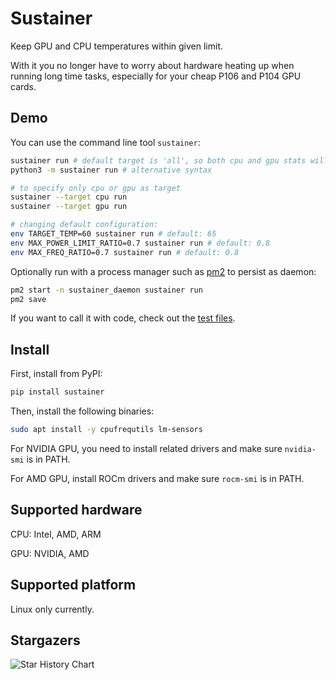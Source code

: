 # Sustainer

Keep GPU and CPU temperatures within given limit.

With it you no longer have to worry about hardware heating up when running long time tasks, especially for your cheap P106 and P104 GPU cards.

## Demo

You can use the command line tool `sustainer`:

```bash
sustainer run # default target is 'all', so both cpu and gpu stats will be sustained
python3 -m sustainer run # alternative syntax

# to specify only cpu or gpu as target
sustainer --target cpu run
sustainer --target gpu run 

# changing default configuration:
env TARGET_TEMP=60 sustainer run # default: 65
env MAX_POWER_LIMIT_RATIO=0.7 sustainer run # default: 0.8
env MAX_FREQ_RATIO=0.7 sustainer run # default: 0.8
```

Optionally run with a process manager such as [pm2](https://pm2.keymetrics.io/) to persist as daemon:

```bash
pm2 start -n sustainer_daemon sustainer run
pm2 save
```

If you want to call it with code, check out the [test files](./tests/).

## Install

First, install from PyPI:

```bash
pip install sustainer
```

Then, install the following binaries:

```bash
sudo apt install -y cpufrequtils lm-sensors
```

For NVIDIA GPU, you need to install related drivers and make sure `nvidia-smi` is in PATH.

For AMD GPU, install ROCm drivers and make sure `rocm-smi` is in PATH.

## Supported hardware

CPU: Intel, AMD, ARM

GPU: NVIDIA, AMD

## Supported platform

Linux only currently.

## Stargazers

<picture>
  <source
    media="(prefers-color-scheme: dark)"
    srcset="
      https://api.star-history.com/svg?repos=james4ever0/sustain_gpu_temperature&type=Date&theme=dark
    "
  />
  <source
    media="(prefers-color-scheme: light)"
    srcset="
      https://api.star-history.com/svg?repos=james4ever0/sustain_gpu_temperature&type=Date
    "
  />
  <img
    alt="Star History Chart"
    src="https://api.star-history.com/svg?repos=james4ever0/sustain_gpu_temperature&type=Date"
  />
</picture>